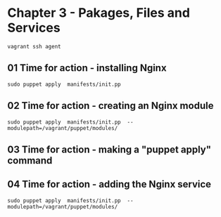 # Chapter 3 - Pakages, Files and Services

	vagrant ssh agent

## 01 Time for action - installing Nginx

	sudo puppet apply  manifests/init.pp


## 02 Time for action - creating an Nginx module

	sudo puppet apply  manifests/init.pp  --modulepath=/vagrant/puppet/modules/


## 03 Time for action - making a "puppet apply" command


## 04 Time for action - adding the Nginx service

	sudo puppet apply  manifests/init.pp  --modulepath=/vagrant/puppet/modules/
